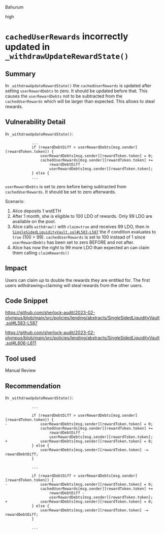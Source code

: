 Bahurum

high

# `cachedUserRewards` incorrectly updated in `_withdrawUpdateRewardState()`

## Summary
In `_withdrawUpdateRewardState()` the `cachedUserRewards` is updated after setting `userRewardDebts` to zero. It should be updated before that. This causes the `userRewardDebts` not to be subtracted from the `cachedUserRewards` which will be larger than expected. This allows to steal rewards.

## Vulnerability Detail
In `_withdrawUpdateRewardState()`:
```solidity
            ...
            if (rewardDebtDiff > userRewardDebts[msg.sender][rewardToken.token]) {
                userRewardDebts[msg.sender][rewardToken.token] = 0;
                cachedUserRewards[msg.sender][rewardToken.token] +=
                    rewardDebtDiff -
                    userRewardDebts[msg.sender][rewardToken.token];
            } else {
            ...
```
`userRewardDebts` is set to zero before being subtracted from `cachedUserRewards`. It should be set to zero afterwards.

Scenario:
1. Alice deposits 1 wstETH
2. After 1 month, she is eligible to 100 LDO of rewards. Only 99 LDO are available on the pool.
3. Alice calls `withdraw()` with `claim=true` and receives 99 LDO, then in [`SingleSidedLiquidityVault.sol#L583-L587`](https://github.com/sherlock-audit/2023-02-olympus/blob/main/src/policies/lending/abstracts/SingleSidedLiquidityVault.sol#L583-L587) the if condition evaluates to `true` (100 > 99). `cachedUserRewards` is set to 100 instead of 1 since `userRewardDebts` has been set to zero BEFORE and not after.
4. Alice has now the right to 99 more LDO than expected an can claim them calling `claimRewards()`

## Impact
Users can claim up to double the rewards they are entitled for. The first users withdrawing+claiming will steal rewards from the other users.

## Code Snippet
https://github.com/sherlock-audit/2023-02-olympus/blob/main/src/policies/lending/abstracts/SingleSidedLiquidityVault.sol#L583-L587

https://github.com/sherlock-audit/2023-02-olympus/blob/main/src/policies/lending/abstracts/SingleSidedLiquidityVault.sol#L606-L611

## Tool used

Manual Review

## Recommendation
In `_withdrawUpdateRewardState()`:

```solidity
            ...

            if (rewardDebtDiff > userRewardDebts[msg.sender][rewardToken.token]) {
-               userRewardDebts[msg.sender][rewardToken.token] = 0;
                cachedUserRewards[msg.sender][rewardToken.token] +=
                    rewardDebtDiff -
                    userRewardDebts[msg.sender][rewardToken.token];
+               userRewardDebts[msg.sender][rewardToken.token] = 0;
            } else {
                userRewardDebts[msg.sender][rewardToken.token] -= rewardDebtDiff;
            }

            ...

            if (rewardDebtDiff > userRewardDebts[msg.sender][rewardToken.token]) {
-               userRewardDebts[msg.sender][rewardToken.token] = 0;
                cachedUserRewards[msg.sender][rewardToken.token] +=
                    rewardDebtDiff -
                    userRewardDebts[msg.sender][rewardToken.token];
+               userRewardDebts[msg.sender][rewardToken.token] = 0;
            } else {
                userRewardDebts[msg.sender][rewardToken.token] -= rewardDebtDiff;
            }

            ...

```